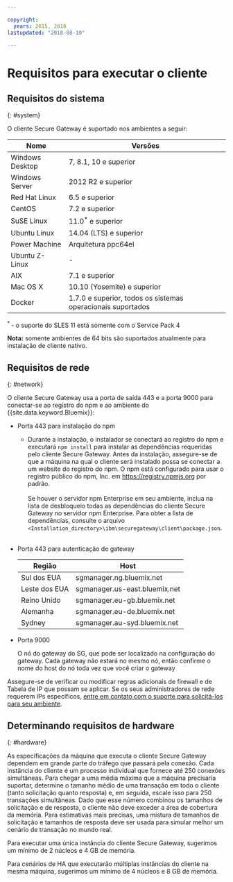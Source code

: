 ```yaml
---

copyright:
  years: 2015, 2018
lastupdated: "2018-08-10"

---
```


# Requisitos para executar o cliente

## Requisitos do sistema
{: #system}

O cliente Secure Gateway é suportado nos ambientes a seguir:

| Nome | Versões          |
| ------------- | ----------- |
| Windows Desktop | 7, 8.1, 10 e superior |
| Windows Server | 2012 R2 e superior |
| Red Hat Linux | 6.5 e superior |
| CentOS | 7.2 e superior |
| SuSE Linux | 11.0<sup>*</sup> e superior |
| Ubuntu Linux | 14.04 (LTS) e superior |
| Power Machine | Arquitetura ppc64el |
| Ubuntu Z-Linux | - |
| AIX | 7.1 e superior |
| Mac OS X | 10.10 (Yosemite) e superior |
| Docker | 1.7.0 e superior, todos os sistemas operacionais suportados |

<sup> * </sup>- o suporte do SLES 11 está somente com o Service Pack 4

<b>Nota:</b> somente ambientes de 64 bits são suportados atualmente para instalação de cliente nativo.

## Requisitos de rede
{: #network}

O cliente Secure Gateway usa a porta de saída 443 e a porta 9000 para conectar-se ao registro do npm e ao ambiente do {{site.data.keyword.Bluemix}}:
- Porta 443 para instalação do npm
  - Durante a instalação, o instalador se conectará ao registro do npm e executará `npm install` para instalar as dependências requeridas pelo cliente Secure Gateway. Antes da instalação, assegure-se de que a máquina na qual o cliente será instalado possa se conectar a um website do registro do npm. O npm está configurado para usar o registro público do npm, Inc. em https://registry.npmjs.org por padrão. <br><br>
Se houver o servidor npm Enterprise em seu ambiente, inclua na lista de desbloqueio todas as dependências do cliente Secure Gateway no servidor npm Enterprise. Para obter a lista de dependências, consulte o arquivo `<Installation_directory>\ibm\securegateway\client\package.json`.<br><br>

- Porta 443 para autenticação de gateway


  | Região  | Host  |
  | --  | --  |
  | Sul dos EUA  | sgmanager.ng.bluemix.net  |
  | Leste dos EUA  | sgmanager.us-east.bluemix.net  |
  | Reino Unido  | sgmanager.eu-gb.bluemix.net  |
  | Alemanha  | sgmanager.eu-de.bluemix.net  |
  | Sydney  | sgmanager.au-syd.bluemix.net  |


- Porta 9000

  O nó do gateway do SG, que pode ser localizado na configuração do gateway. Cada gateway não estará no mesmo nó, então confirme o nome do host do nó toda vez que você criar o gateway


Assegure-se de verificar ou modificar
regras adicionais de firewall e de Tabela de IP que possam se aplicar. Se os seus administradores de rede requerem IPs específicos, [entre em contato com o suporte para solicitá-los para seu ambiente](/docs/services/SecureGateway/securegateway_troubleshooting.html#support).


## Determinando requisitos de hardware
{: #hardware}

As especificações da máquina que executa o cliente Secure Gateway dependem em grande parte do tráfego que passará pela conexão. Cada instância do cliente é um processo individual que fornece até 250 conexões simultâneas.  Para chegar a uma média máxima que a máquina precisaria suportar, determine o tamanho médio de uma transação em todo o cliente (tanto solicitação quanto resposta) e, em seguida, escale isso para 250 transações simultâneas. Dado que esse número combinou os tamanhos de solicitação e de resposta, o cliente não deve exceder a área de cobertura da memória. Para estimativas mais precisas, uma mistura de tamanhos de solicitação e tamanhos de resposta deve ser usada para simular melhor um cenário de transação no mundo real.

Para executar uma única instância do cliente Secure Gateway, sugerimos um mínimo de 2 núcleos e 4 GB de memória.

Para cenários de HA que executarão múltiplas instâncias do cliente na mesma máquina, sugerimos um mínimo de 4 núcleos e 8 GB de memória.
